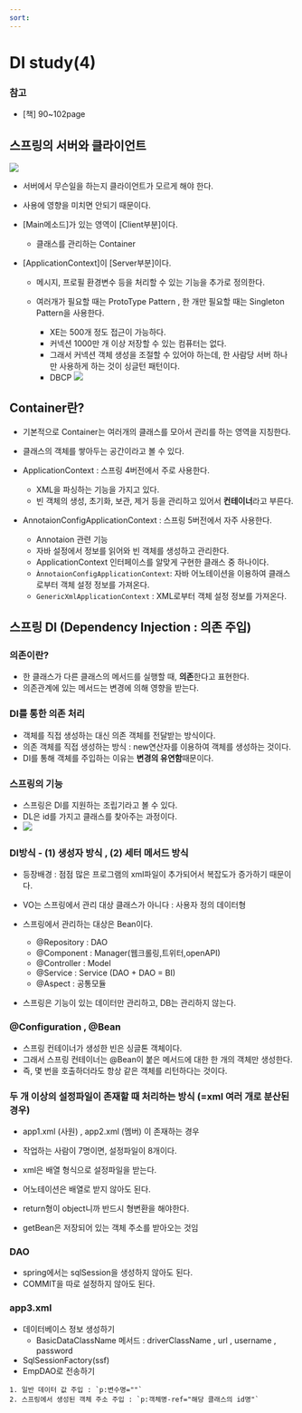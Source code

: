 ```yaml
---
sort:
---
```


# DI study(4)

### 참고
- [책] 90~102page

## 스프링의 서버와 클라이언트
![](https://img1.daumcdn.net/thumb/R800x0/?scode=mtistory2&fname=https%3A%2F%2Ft1.daumcdn.net%2Fcfile%2Ftistory%2F247D803A5834FC2C35)

- 서버에서 무슨일을 하는지 클라이언트가 모르게 해야 한다. 
- 사용에 영향을 미치면 안되기 때문이다.

- [Main메소드]가 있는 영역이 [Client부분]이다. 
  - 클래스를 관리하는 Container
 
- [ApplicationContext]이 [Server부분]이다.
  - 메시지, 프로필 환경변수 등을 처리할 수 있는 기능을 추가로 정의한다.

  - 여러개가 필요할 때는 ProtoType Pattern , 한 개만 필요할 때는 Singleton Pattern을 사용한다.
    - XE는 500개 정도 접근이 가능하다.
    - 커넥션 1000만 개 이상 저장할 수 있는 컴퓨터는 없다. 
    - 그래서 커넥션 객체 생성을 조절할 수 있어야 하는데, 한 사람당 서버 하나만 사용하게 하는 것이 싱글턴 패턴이다. 
    - DBCP 
    ![](https://t1.daumcdn.net/cfile/tistory/21373937580AEF9B37)
  
## Container란?
- 기본적으로 Container는 여러개의 클래스를 모아서 관리를 하는 영역을 지칭한다.
- 클래스의 객체를 쌓아두는 공간이라고 볼 수 있다. 

- ApplicationContext : 스프링 4버전에서 주로 사용한다.
  - XML을 파싱하는 기능을 가지고 있다.
  - 빈 객체의 생성, 초기화, 보관, 제거 등을 관리하고 있어서 **컨테이너**라고 부른다.
  
- AnnotaionConfigApplicationContext : 스프링 5버전에서 자주 사용한다.
  - Annotaion 관련 기능
  - 자바 설정에서 정보를 읽어와 빈 객체를 생성하고 관리한다.
  - ApplicationContext 인터페이스를 알맞게 구현한 클래스 중 하나이다.
  - `ÀnnotaionConfigApplicationContext`: 자바 어노테이션을 이용하여 클래스로부터 객체 설정 정보를 가져온다.
  - `GenericXmlApplicationContext` : XML로부터 객체 설정 정보를 가져온다.

## 스프링 DI (Dependency Injection : 의존 주입)

### 의존이란?
- 한 클래스가 다른 클래스의 메서드를 실행할 때, **의존**한다고 표현한다.
- 의존관계에 있는 메서드는 변경에 의해 영향을 받는다. 


### DI를 통한 의존 처리
- 객체를 직접 생성하는 대신 의존 객체를 전달받는 방식이다.
- 의존 객체를 직접 생성하는 방식 : new연산자를 이용하여 객체를 생성하는 것이다. 
- DI를 통해 객체를 주입하는 이유는 **변경의 유연함**때문이다.


### 스프링의 기능
- 스프링은 DI를 지원하는 조립기라고 볼 수 있다. 
- DL은 id를 가지고 클래스를 찾아주는 과정이다.
- ![](https://lh3.googleusercontent.com/proxy/cV-ZFatg64RArNwXlCLFFZf1pQb4PZFN8PCF6OwUWQV7Mg3S2SeLyfKM9G19fWXjN4h9gDWMXvZly64Eq7jQb82QQsnzMjg6nfQzd0mBNzyfPurPJzrbHlcCnKYMrweaiC2mK2ixXNxjQE9nuEPHP2i5oU3p7WuKBWL7YLkwTVHzM334LY73vJI3Y6b51YPqu9fd9JrEExl_R2hD_gKV8Q44A2yFmFKGTr0wRU_sFXD3h83PJPNXVMU1bfO4hm1VVQIwzTKTRQG_ymajHvBuVOd0kSSFFb9HNQ)


### DI방식 - (1) 생성자 방식 , (2) 세터 메서드 방식
- 등장배경 : 점점 많은 프로그램의 xml파일이 추가되어서 복잡도가 증가하기 때문이다.

- VO는 스프링에서 관리 대상 클래스가 아니다 : 사용자 정의 데이터형

- 스프링에서 관리하는 대상은 Bean이다.
  - @Repository : DAO
  - @Component : Manager(웹크롤링,트위터,openAPI)
  - @Controller : Model
  - @Service : Service (DAO + DAO = BI)
  - @Aspect : 공통모듈
  
- 스프링은 기능이 있는 데이터만 관리하고, DB는 관리하지 않는다.


### @Configuration , @Bean
- 스프링 컨테이너가 생성한 빈은 싱글톤 객체이다. 
- 그래서 스프링 컨테이너는 @Bean이 붙은 메서드에 대한 한 개의 객체만 생성한다. 
- 즉, 몇 번을 호출하더라도 항상 같은 객체를 리턴하다는 것이다. 

### 두 개 이상의 설정파일이 존재할 때 처리하는 방식 (=xml 여러 개로 분산된 경우)
- app1.xml (사원) , app2.xml (멤버) 이 존재하는 경우
- 작업하는 사람이 7명이면, 설정파일이 8개이다.

- xml은 배열 형식으로 설정파일을 받는다.
- 어노테이션은 배열로 받지 않아도 된다.



- return형이 object니까 반드시 형변환을 해야한다.
- getBean은 저장되어 있는 객체 주소를 받아오는 것임






### DAO
- spring에서는 sqlSession을 생성하지 않아도 된다.
- COMMIT을 따로 설정하지 않아도 된다. 

### app3.xml
- 데이터베이스 정보 생성하기
  - BasicDataClassName 메서드 : driverClassName , url , username , password
- SqlSessionFactory(ssf)
- EmpDAO로 전송하기

```tip
1. 일반 데이터 값 주입 : `p:변수명=""`
2. 스프링에서 생성된 객체 주소 주입 : `p:객체명-ref="해당 클래스의 id명"`
```


